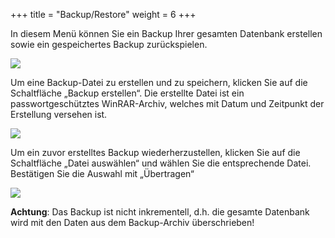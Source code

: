 +++
title = "Backup/Restore"
weight = 6
+++




In diesem Menü können Sie ein Backup Ihrer gesamten Datenbank erstellen sowie ein gespeichertes Backup zurückspielen.

![](/img/mutieren_zusatzmodule_backup.png?classes=shadow)

Um eine Backup-Datei zu erstellen und zu speichern, klicken Sie auf die Schaltfläche „Backup erstellen“. Die erstellte Datei ist ein passwortgeschütztes WinRAR-Archiv, welches mit Datum und Zeitpunkt der Erstellung versehen ist. 

![](/img/mutieren_zusatzmodule_backup_erstellen.png?classes=shadow)

Um ein zuvor erstelltes Backup wiederherzustellen, klicken Sie auf die Schaltfläche „Datei auswählen“ und wählen Sie die entsprechende Datei. Bestätigen Sie die Auswahl mit „Übertragen“

![](/img/mutieren_zusatzmodule_backup_zurueckspielen.png?classes=shadow)

**Achtung**: Das Backup ist nicht inkrementell, d.h. die gesamte Datenbank wird mit den Daten aus dem Backup-Archiv überschrieben!


